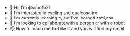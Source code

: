 - 👋 Hi, I’m @simofb21 
- 👀 I’m interested in cycling and qualcosaltro
- 🌱 I’m currently learning c, but  I've learned html,css.
- 💞️ I’m looking to collaborate with a person or with a robot
- 📫 How to reach me fb-bike.it and you will find my email

<!---
simofb21/simofb21 is a ✨ special ✨ repository because its `README.md` (this file) appears on your GitHub profile.
You can click the Preview link to take a look at your changes.
--->
